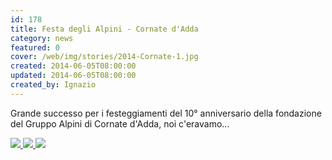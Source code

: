 ```yaml
---
id: 178
title: Festa degli Alpini - Cornate d'Adda
category: news
featured: 0
cover: /web/img/stories/2014-Cornate-1.jpg
created: 2014-06-05T08:00:00
updated: 2014-06-05T08:00:00
created_by: Ignazio
---
```


Grande successo per i festeggiamenti del 10° anniversario della fondazione del Gruppo Alpini di Cornate d'Adda,
noi c'eravamo...

<div class="flex gap-1 w-full">
<div class="columns-1 sm:columns-2 justify-center items-center">
    <a href="/web/img/stories/2014-Cornate-3.jpg" target="_blank">
        <img class="float-start m-1 w-full" src="/web/img/stories/2014-Cornate-3.jpg"/>
    </a>
    <a href="/web/img/stories/2014-Cornate-1.jpg" target="_blank">
        <img class="float-start m-1 w-full" src="/web/img/stories/2014-Cornate-1.jpg"/>
    </a>
    <a href="/web/img/stories/2014-Cornate-2.jpg" target="_blank">
        <img class="float-start m-1 w-full" src="/web/img/stories/2014-Cornate-2.jpg"/>
    </a>
</div>
</div>
